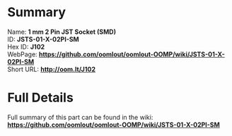 
Summary
=================
  
Name: __1 mm 2 Pin JST Socket (SMD)__    
ID: __JSTS-01-X-02PI-SM__   
Hex ID: __J102__   
WebPage: __https://github.com/oomlout/oomlout-OOMP/wiki/JSTS-01-X-02PI-SM__   
Short URL: __http://oom.lt/J102__   

Full Details
==========================
Full summary of this part can be found in the wiki:   
__https://github.com/oomlout/oomlout-OOMP/wiki/JSTS-01-X-02PI-SM__    

